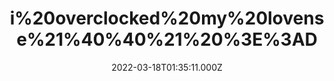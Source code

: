 ---
title: "i%20overclocked%20my%20lovense%21%40%40%21%20%3E%3AD"
videoSrc: https://f000.backblazeb2.com/file/futureporn/projekt-melody-chaturbate-2022-03-18.mp4
videoSrcHash: bafybeihwch2toazyzjospgck72xv7b5dcevrn4jaoj32yufdu7nbtiyuaq?filename=projektmelody-chaturbate-20220318T013511Z-source.mp4
video720Hash: 
video480Hash: 
video360Hash: 
video240Hash: bafybeiedfhitqxj4ancfowhgsseppfqf6v5tpa5u6tictyiy7qtjnpaele?filename=projektmelody-chaturbate-20220318T013511Z-240p.mp4
thinHash: 
thiccHash: bafkreigbtwkiy2xkvnjf7hzmvfrdpo63i62bwe37rgfboymfgffqrz5nwe?filename=20220318T013511Z-thicc.jpg
announceTitle: "ass%20kissing%20-------->"
announceUrl: https://twitter.com/ProjektMelody/status/1504632475804446721
date: 2022-03-18T01:35:11.000Z
note: ass%20kissing%20--------%26gt%3B
video240TmpFilePath: 
tmpFilePath: /root/projekt-melody-chaturbate-2022-03-18.mp4
layout: layouts/vod.njk
tags:
---